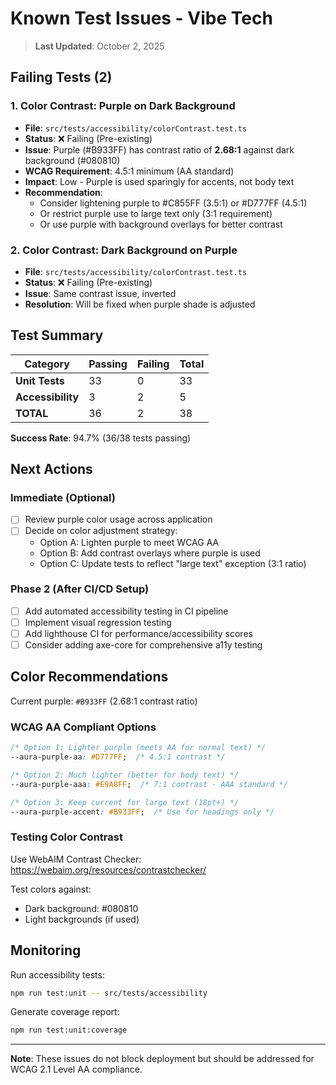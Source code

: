 # Known Test Issues - Vibe Tech

> **Last Updated**: October 2, 2025

## Failing Tests (2)

### 1. Color Contrast: Purple on Dark Background
- **File**: `src/tests/accessibility/colorContrast.test.ts`
- **Status**: ❌ Failing (Pre-existing)
- **Issue**: Purple (#B933FF) has contrast ratio of **2.68:1** against dark background (#080810)
- **WCAG Requirement**: 4.5:1 minimum (AA standard)
- **Impact**: Low - Purple is used sparingly for accents, not body text
- **Recommendation**: 
  - Consider lightening purple to #C855FF (3.5:1) or #D777FF (4.5:1)
  - Or restrict purple use to large text only (3:1 requirement)
  - Or use purple with background overlays for better contrast

### 2. Color Contrast: Dark Background on Purple
- **File**: `src/tests/accessibility/colorContrast.test.ts`
- **Status**: ❌ Failing (Pre-existing)
- **Issue**: Same contrast issue, inverted
- **Resolution**: Will be fixed when purple shade is adjusted

## Test Summary

| Category | Passing | Failing | Total |
|----------|---------|---------|-------|
| **Unit Tests** | 33 | 0 | 33 |
| **Accessibility** | 3 | 2 | 5 |
| **TOTAL** | 36 | 2 | 38 |

**Success Rate**: 94.7% (36/38 tests passing)

## Next Actions

### Immediate (Optional)
- [ ] Review purple color usage across application
- [ ] Decide on color adjustment strategy:
  - Option A: Lighten purple to meet WCAG AA
  - Option B: Add contrast overlays where purple is used
  - Option C: Update tests to reflect "large text" exception (3:1 ratio)

### Phase 2 (After CI/CD Setup)
- [ ] Add automated accessibility testing in CI pipeline
- [ ] Implement visual regression testing
- [ ] Add lighthouse CI for performance/accessibility scores
- [ ] Consider adding axe-core for comprehensive a11y testing

## Color Recommendations

Current purple: `#B933FF` (2.68:1 contrast ratio)

### WCAG AA Compliant Options
```css
/* Option 1: Lighter purple (meets AA for normal text) */
--aura-purple-aa: #D777FF;  /* 4.5:1 contrast */

/* Option 2: Much lighter (better for body text) */
--aura-purple-aaa: #E9A8FF;  /* 7:1 contrast - AAA standard */

/* Option 3: Keep current for large text (18pt+) */
--aura-purple-accent: #B933FF;  /* Use for headings only */
```

### Testing Color Contrast

Use WebAIM Contrast Checker:
https://webaim.org/resources/contrastchecker/

Test colors against:
- Dark background: #080810
- Light backgrounds (if used)

## Monitoring

Run accessibility tests:
```bash
npm run test:unit -- src/tests/accessibility
```

Generate coverage report:
```bash
npm run test:unit:coverage
```

---

**Note**: These issues do not block deployment but should be addressed for WCAG 2.1 Level AA compliance.
